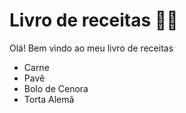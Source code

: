 # Livro de receitas :man_cook:

Olá! Bem vindo ao meu livro de receitas

 - Carne
 - Pavê
 - Bolo de Cenora
 - Torta Alemã
